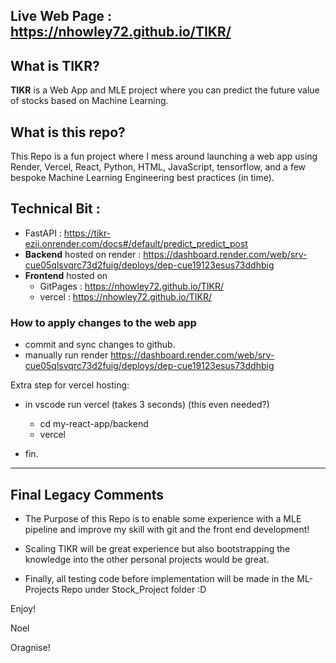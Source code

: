 ## Live Web Page : **https://nhowley72.github.io/TIKR/**

## What is TIKR? 
**TIKR** is a Web App and MLE project where you can predict the future value of stocks based on Machine Learning. 

## What is this repo?
This Repo is a fun project where I mess around launching a web app using Render, Vercel, React, Python, HTML, JavaScript, tensorflow, and a few bespoke Machine Learning Engineering best practices (in time). 

## Technical Bit :
- FastAPI : https://tikr-ezii.onrender.com/docs#/default/predict_predict_post
- **Backend** hosted on render : https://dashboard.render.com/web/srv-cue05qlsvqrc73d2fuig/deploys/dep-cue19123esus73ddhbig
- **Frontend** hosted on 
    - GitPages : https://nhowley72.github.io/TIKR/
    - vercel : https://nhowley72.github.io/TIKR/

### How to apply changes to the web app
- commit and sync changes to github. 
- manually run render https://dashboard.render.com/web/srv-cue05qlsvqrc73d2fuig/deploys/dep-cue19123esus73ddhbig

Extra step for vercel hosting: 
- in vscode run vercel (takes 3 seconds) (this even needed?)
    - cd my-react-app/backend
    - vercel 

- fin.
----

## Final Legacy Comments
- The Purpose of this Repo is to enable some experience with a MLE pipeline and improve my skill with git and the front end development! 
- Scaling TIKR will be great experience but also bootstrapping the knowledge into the other personal projects would be great.

- Finally, all testing code before implementation will be made in the ML-Projects Repo under Stock_Project folder :D 

Enjoy! 

Noel

Oragnise!
